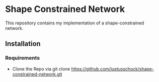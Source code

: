 # Shape Constrained Network

This repository contains my implementation of a shape-constrained network.

## Installation
### Requirements
* Clone the Repo via git clone https://github.com/justusschock/shape-constrained-network.git